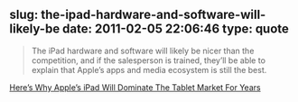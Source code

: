 slug: the-ipad-hardware-and-software-will-likely-be
date: 2011-02-05 22:06:46
type: quote
---

> The iPad hardware and software will likely be nicer than the competition, and if the salesperson is trained, they’ll be able to explain that Apple’s apps and media ecosystem is still the best.

[Here’s Why Apple’s iPad Will Dominate The Tablet Market For Years](http://www.businessinsider.com/tablets-2011-2)
